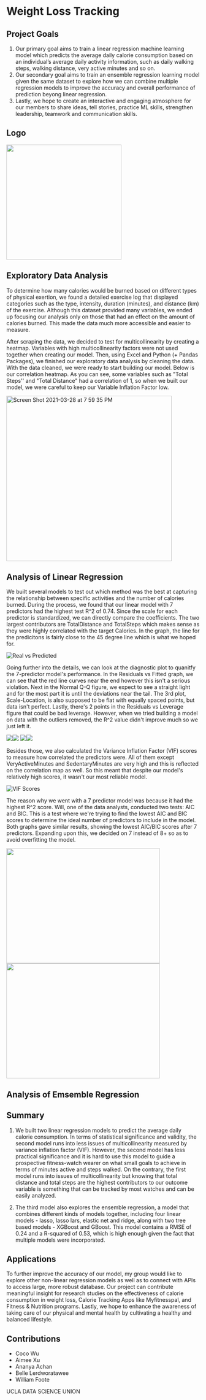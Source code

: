 # Weight Loss Tracking

## Project Goals
1. Our primary goal aims to train a linear regression machine learning model which predicts the average daily calorie consumption based on an individual’s average daily activity information, such as daily walking steps, walking distance, very active minutes and so on.
2. Our secondary goal aims to train an ensemble regression learning model given the same dataset to explore how we can combine multiple regression models to improve the accuracy and overall performance of prediction beyong linear regression.
3. Lastly, we hope to create an interactive and engaging atmosphere for our members to share ideas, tell stories, practice ML skills, strengthen leadership, teamwork and communication skills.


## Logo
<img src="./logo.jpg" width= "300" height = "300" >

## Exploratory Data Analysis

To determine how many calories would be burned based on different types of physical exertion, we found a detailed exercise log that displayed categories such as the type, intensity, duration (minutes), and distance (km) of the exercise. Although this dataset provided many variables, we ended up focusing our analysis only on those that had an effect on the amount of calories burned. This made the data much more accessible and easier to measure.

After scraping the data, we decided to test for multicollinearity by creating a heatmap. Variables with high multicollinearity factors were not used together when creating our model. Then, using Excel and Python (+ Pandas Packages), we finished our exploratory data analysis by cleaning the data. With the data cleaned, we were ready to start building our model. Below is our correlation heatmap. As you can see, some variables such as "Total Steps'' and "Total Distance" had a correlation of 1, so when we built our model, we were careful to keep our Variable Inflation Factor low.

<img width="431" alt="Screen Shot 2021-03-28 at 7 59 35 PM" src="https://user-images.githubusercontent.com/77707861/112781665-216b1e00-9000-11eb-96dd-954855476f33.png">

## Analysis of Linear Regression
We built several models to test out which method was the best at capturing the relationship between specific activities and the number of calories burned. During the process, we found that our linear model with 7 predictors had the highest test R^2 of 0.74. Since the scale for each predictor is standardized, we can directly compare the coefficients. The two largest contributors are TotalDistance and TotalSteps which makes sense as they were highly correlated with the target Calories. In the graph, the line for the predicitons is fairly close to the 45 degree line which is what we hoped for.

![Real vs Predicted](Visualizations/real_vs_predicted.PNG)

Going further into the details, we can look at the diagnostic plot to quanitfy the 7-predictor model's performance. In the Residuals vs Fitted graph, we can see that the red line curves near the end however this isn't a serious violation. Next in the Normal Q-Q figure, we expect to see a straight light and for the most part it is until the deviations near the tail. The 3rd plot, Scale-Location, is also supposed to be flat with equally spaced points, but data isn't perfect. Lastly, there's 2 points in the Residuals vs Leverage figure that could be bad leverage. However, when we tried building a model on data with the outliers removed, the R^2 value didn't improve much so we just left it.

<img src="./Visualizations/residual_vs_fitted.PNG"><img src="./Visualizations/normal_qq.PNG">
<img src="./Visualizations/scale-location.PNG"><img src="./Visualizations/residuals_vs_leverage.PNG">

Besides those, we also calculated the Variance Inflation Factor (VIF) scores to measure how correlated the predictors were. All of them except VeryActiveMinutes and SedentaryMinutes are very high and this is reflected on the correlation map as well. So this meant that despite our model's relatively high scores, it wasn't our most reliable model.

![VIF Scores](Visualizations/VIF.PNG)

The reason why we went with a 7 predictor model was because it had the highest R^2 score. Will, one of the data analysts, conducted two tests: AIC and BIC. This is a test where we're trying to find the lowest AIC and BIC scores to determine the ideal number of predictors to include in the model. Both graphs gave similar results, showing the lowest AIC/BIC scores after 7 predictors. Expanding upon this, we decided on 7 instead of 8+ so as to avoid overfitting the model. 

<img src="./Visualizations/AIC.png" width= "400" height = "300"><img src="./Visualizations/BIC.png" width= "400" height = "300">

## Analysis of Emsemble Regression 




## Summary 

1. We built two linear regression models to predict the average daily calorie consumption. In terms of statistical significance and validity, the second model runs into less issues of multicollinearity measured by variance inflation factor (VIF). However, the second model has less practical significance and it is hard to use this model to guide a prospective fitness-watch wearer on what small goals to achieve in terms of minutes active and steps walked. On the contrary, the first model runs into issues of multicollinearity but knowing that total distance and total steps are the highest contributors to our outcome variable is something that can be tracked by most watches and can be easily analyzed.

2. The third model also explores the ensemble regression, a model that combines different kinds of models together, including four linear models - lasso, lasso lars, elastic net and ridge, along with two tree based models - XGBoost and GBoost. This model contains a RMSE of 0.24 and a R-squared of 0.53, which is high enough given the fact that multiple models were incorporated. 

## Applications

To further improve the accuracy of our model, my group would like to explore other non-linear regression models as well as to connect with APIs to access large, more robust database. Our project can contribute meaningful insight for research studies on the effectiveness of calorie consumption in weight loss, Calorie Tracking Apps like Myfitnesspal, and Fitness & Nutrition programs. Lastly, we hope to enhance the awareness of taking care of our physical and mental health by cultivating a healthy and balanced lifestyle. 


## Contributions
- Coco Wu
- Aimee Xu
- Ananya Achan
- Belle Lerdworatawee
- William Foote 

UCLA DATA SCIENCE UNION 




